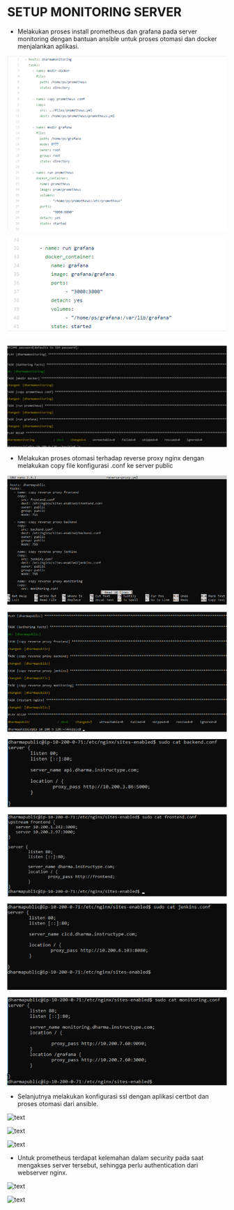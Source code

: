 # SETUP MONITORING SERVER

- Melakukan proses install prometheus dan grafana pada server monitoring dengan bantuan ansible untuk proses otomasi dan docker menjalankan aplikasi.

![text](./asset/monitoring/1.png)

![text](./asset/monitoring/2.png)

![text](./asset/monitoring/3.png)

- Melakukan proses otomasi terhadap reverse proxy nginx dengan melakukan copy file konfigurasi .conf ke server public

![text](./asset/reverse_proxy/1.png)

![text](./asset/reverse_proxy/2.png)

![text](./asset/reverse_proxy/3.png)

![text](./asset/reverse_proxy/4.png)

![text](./asset/reverse_proxy/5.png)

![text](./asset/reverse_proxy/6.png)

- Selanjutnya melakukan konfigurasi ssl dengan aplikasi certbot dan proses otomasi dari ansible.

![text](./ssl/1.png)

![text](./ssl/2.png)

![text](./ssl/3.png)

- Untuk prometheus terdapat kelemahan dalam security pada saat mengakses server tersebut, sehingga perlu authentication dari webserver nginx.

![text](./auth/1.png)

![text](./auth/2.png)